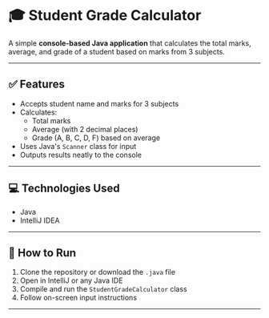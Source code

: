 # 🎓 Student Grade Calculator

A simple **console-based Java application** that calculates the total marks, average, and grade of a student based on marks from 3 subjects.

---

## ✅ Features

- Accepts student name and marks for 3 subjects
- Calculates:
  - Total marks
  - Average (with 2 decimal places)
  - Grade (A, B, C, D, F) based on average
- Uses Java's `Scanner` class for input
- Outputs results neatly to the console

---

## 💻 Technologies Used

- Java
- IntelliJ IDEA

---

## 🚀 How to Run

1. Clone the repository or download the `.java` file
2. Open in IntelliJ or any Java IDE
3. Compile and run the `StudentGradeCalculator` class
4. Follow on-screen input instructions

---



